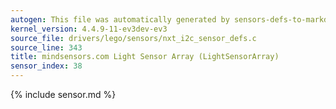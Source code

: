 ```yaml
---
autogen: This file was automatically generated by sensors-defs-to-markdown.py
kernel_version: 4.4.9-11-ev3dev-ev3
source_file: drivers/lego/sensors/nxt_i2c_sensor_defs.c
source_line: 343
title: mindsensors.com Light Sensor Array (LightSensorArray)
sensor_index: 38
---
```


{% include sensor.md %}
